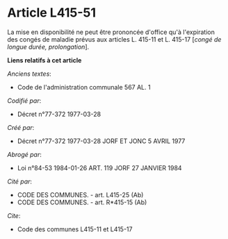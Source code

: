 # Article L415-51

La mise en disponibilité ne peut être prononcée d'office qu'à l'expiration des congés de maladie prévus aux articles L.
415-11 et L. 415-17 [*congé de longue durée, prolongation*].

**Liens relatifs à cet article**

_Anciens textes_:

  - Code de l'administration communale 567 AL. 1

_Codifié par_:

  - Décret n°77-372 1977-03-28

_Créé par_:

  - Décret n°77-372 1977-03-28 JORF ET JONC 5 AVRIL 1977

_Abrogé par_:

  - Loi n°84-53 1984-01-26 ART. 119 JORF 27 JANVIER 1984

_Cité par_:

  - CODE DES COMMUNES. - art. L415-25 (Ab)
  - CODE DES COMMUNES. - art. R*415-15 (Ab)

_Cite_:

  - Code des communes L415-11 et L415-17
